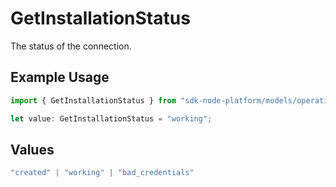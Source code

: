 # GetInstallationStatus

The status of the connection.

## Example Usage

```typescript
import { GetInstallationStatus } from "sdk-node-platform/models/operations";

let value: GetInstallationStatus = "working";
```

## Values

```typescript
"created" | "working" | "bad_credentials"
```